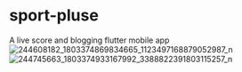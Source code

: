 # sport-pluse
A live score and blogging flutter mobile app
![244608182_1803374869834665_1123497168879052987_n](https://user-images.githubusercontent.com/31458994/147861205-eddbdfac-b45d-48b4-bc15-7e5991c35d32.jpg)
![244745663_1803374933167992_3388822391803115257_n](https://user-images.githubusercontent.com/31458994/147861206-e6df3847-7b01-4811-b2be-29d9b3fa1a12.jpg)
